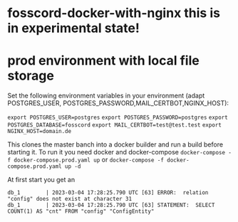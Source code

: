 # fosscord-docker-with-nginx this is in experimental state!


# prod environment with local file storage

Set the following environment variables in your environment (adapt POSTGRES_USER, POSTGRES_PASSWORD,MAIL_CERTBOT,NGINX_HOST):

`export POSTGRES_USER=postgres`
`export POSTGRES_PASSWORD=postgres`
`export POSTGRES_DATABASE=fosscord`
`export MAIL_CERTBOT=test@test.test`
`export NGINX_HOST=domain.de`

This clones the master banch into a docker builder and run a build before starting it.
To run it you need docker and docker-compose
`docker-compose -f docker-compose.prod.yaml up` or `docker-compose -f docker-compose.prod.yaml up -d`

At first start you get an
```
db_1        | 2023-03-04 17:28:25.790 UTC [63] ERROR:  relation "config" does not exist at character 31
db_1        | 2023-03-04 17:28:25.790 UTC [63] STATEMENT:  SELECT COUNT(1) AS "cnt" FROM "config" "ConfigEntity"
```